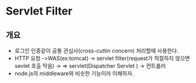 # Servlet Filter

## 개요
- 로그인 인증같이 공통 관심사(cross-cuttin concern) 처리할때 사용한다.
- HTTP 요청 ->WAS(ex:tomcat) -> servlet filter(request가 적절하지 않으면 sevlet 호출 막음) -> => servlet(Dispatcher Servlet ) -> 컨트롤러
- node.js의 middleware와 비슷한 기능이라 이해하자.